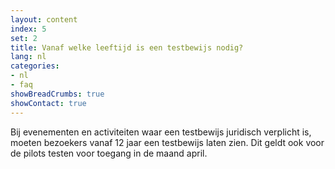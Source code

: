 ```yaml
---
layout: content
index: 5
set: 2
title: Vanaf welke leeftijd is een testbewijs nodig?
lang: nl
categories:
- nl
- faq
showBreadCrumbs: true
showContact: true
---
```

Bij evenementen en activiteiten waar een testbewijs juridisch verplicht is, moeten bezoekers vanaf 12 jaar een testbewijs laten zien. Dit geldt ook voor de pilots testen voor toegang in de maand april.
